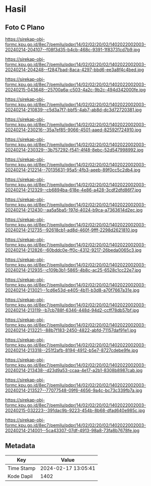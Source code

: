 # Hasil

## Foto C Plano

https://sirekap-obj-formc.kpu.go.id/8ec7/pemilu/pdpr/14/02/02/20/02/1402022002003-20240214-204107--f08f3d35-b4cb-468c-9391-1f83731cd7b9.jpg

https://sirekap-obj-formc.kpu.go.id/8ec7/pemilu/pdpr/14/02/02/20/02/1402022002003-20240214-204248--f2847bad-8aca-4297-bbd6-ee3a8f4c4bed.jpg

https://sirekap-obj-formc.kpu.go.id/8ec7/pemilu/pdpr/14/02/02/20/02/1402022002003-20240215-043648--25700a6a-c503-4a2c-9b2c-494d342000fe.jpg

https://sirekap-obj-formc.kpu.go.id/8ec7/pemilu/pdpr/14/02/02/20/02/1402022002003-20240214-210839--c5d3a7f7-bbf5-4ab7-ab8d-dc3d72720381.jpg

https://sirekap-obj-formc.kpu.go.id/8ec7/pemilu/pdpr/14/02/02/20/02/1402022002003-20240214-230216--35a7ef85-9066-4501-aaed-82592f724910.jpg

https://sirekap-obj-formc.kpu.go.id/8ec7/pemilu/pdpr/14/02/02/20/02/1402022002003-20240214-230329--3b757292-f541-4f48-8ebc-52d547998992.jpg

https://sirekap-obj-formc.kpu.go.id/8ec7/pemilu/pdpr/14/02/02/20/02/1402022002003-20240214-212214--70135631-95a5-4fb3-aeeb-89f0cc5c2db4.jpg

https://sirekap-obj-formc.kpu.go.id/8ec7/pemilu/pdpr/14/02/02/20/02/1402022002003-20240214-212329--cb6894ba-618e-4e86-a428-3cdf2dfd86f7.jpg

https://sirekap-obj-formc.kpu.go.id/8ec7/pemilu/pdpr/14/02/02/20/02/1402022002003-20240214-212430--aa5a5ba5-197d-4024-b9ca-a7363614d2ec.jpg

https://sirekap-obj-formc.kpu.go.id/8ec7/pemilu/pdpr/14/02/02/20/02/1402022002003-20240214-212735--92618cb1-ad8d-460f-9fff-2298d2621810.jpg

https://sirekap-obj-formc.kpu.go.id/8ec7/pemilu/pdpr/14/02/02/20/02/1402022002003-20240214-212826--60bddc0e-ff0c-4312-9217-26beda0065c3.jpg

https://sirekap-obj-formc.kpu.go.id/8ec7/pemilu/pdpr/14/02/02/20/02/1402022002003-20240214-212935--c109b3b1-5865-4b8c-ac25-6528c1cc22e7.jpg

https://sirekap-obj-formc.kpu.go.id/8ec7/pemilu/pdpr/14/02/02/20/02/1402022002003-20240214-213021--1cd6e53d-e405-4b11-b3d8-a70f7667a31e.jpg

https://sirekap-obj-formc.kpu.go.id/8ec7/pemilu/pdpr/14/02/02/20/02/1402022002003-20240214-213119--b7cb788f-6346-448d-94d2-ccff78db57bf.jpg

https://sirekap-obj-formc.kpu.go.id/8ec7/pemilu/pdpr/14/02/02/20/02/1402022002003-20240214-213221--88b7f183-2450-4822-abfd-71157daf91e1.jpg

https://sirekap-obj-formc.kpu.go.id/8ec7/pemilu/pdpr/14/02/02/20/02/1402022002003-20240214-213318--251f2afb-8194-4912-b5e7-8727cdebe9fe.jpg

https://sirekap-obj-formc.kpu.go.id/8ec7/pemilu/pdpr/14/02/02/20/02/1402022002003-20240214-213438--d23d9a53-ccaa-4e17-a2b1-8308b8987cab.jpg

https://sirekap-obj-formc.kpu.go.id/8ec7/pemilu/pdpr/14/02/02/20/02/1402022002003-20240214-213527--77077548-09f6-4656-9a4c-bc73c339fb7a.jpg

https://sirekap-obj-formc.kpu.go.id/8ec7/pemilu/pdpr/14/02/02/20/02/1402022002003-20240215-032223--391dac9b-9223-454b-8b68-dfad640e985c.jpg

https://sirekap-obj-formc.kpu.go.id/8ec7/pemilu/pdpr/14/02/02/20/02/1402022002003-20240214-214001--5ca43307-07df-4913-98a8-73fa8b7678fe.jpg


## Metadata

| Key        | Value               |
| ---------- | ------------------- |
| Time Stamp | 2024-02-17 13:05:41 |
| Kode Dapil | 1402                |



